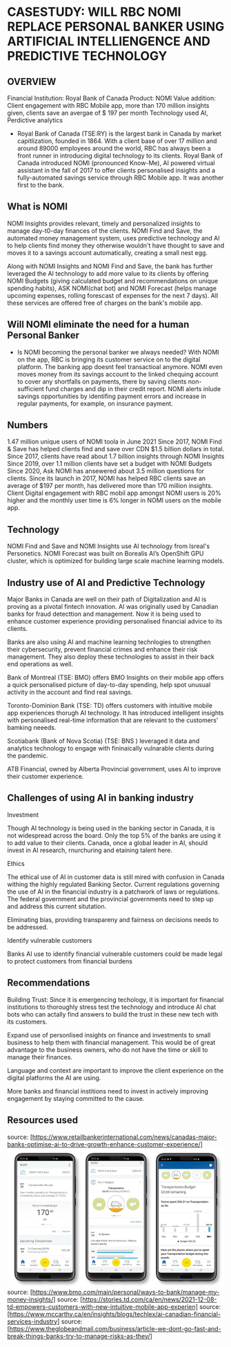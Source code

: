 # CASESTUDY: WILL RBC NOMI REPLACE PERSONAL BANKER USING ARTIFICIAL INTELLIENGENCE AND PREDICTIVE TECHNOLOGY

## OVERVIEW

Financial Institution:  Royal Bank of Canada
Product:                NOMI
Value addition:         Client engagement with RBC Mobile app, more than
                        170 million insights given, clients save an avergae of $ 197 per month
Technology used         AI, Perdictive analytics 


* Royal Bank of Canada (TSE:RY) is the largest bank in Canada by market capitlization, founded in 1864. With a client base of over 17 million and around 89000 employees around the world, RBC has always been a front runner in introducing digital technology to its clients. Royal Bank of Canada introduced NOMI (pronounced Know-Me), AI powered virtual assistant in the fall of 2017 to offer clients personalised insights and a fully-automated savings service through RBC Mobile app. It was another first to the bank. 

## What is NOMI


NOMI Insights provides relevant, timely and personalized insights to manage day-t0-day finances of the clients. NOMI Find and Save, the automated money management system, uses predictive technology and AI to help clients find money they otherwise wouldn't have thought to save and moves it to a savings account automatically, creating a small nest egg.

Along with NOMI Insights and NOMI Find and Save, the bank has further leveraged the AI technology to add more value to its clients by offering NOMI Budgets (giving calculated budget and recommendations on unique spending habits), ASK NOMI(chat bot) and NOMI Forecast (helps manage upcoming expenses, rolling forescast of expenses for the next 7 days). All these services are offered free of charges on the bank's mobile app.

## Will NOMI eliminate the need for a human Personal Banker

* Is NOMI becoming the personal banker we always needed? With NOMI on the app, RBC is bringing its customer service on to the digital platform. The banking app doesnt feel transactioal anymore. NOMI even moves money from its savings account to the linked chequing account to cover any shortfalls on payments, there by saving clients non-sufficient fund charges and dip in their credit report. NOMI alerts inlude savings opportunities by identifing payment errors and increase in regular payments, for example, on insurance payment.

## Numbers

1.47 million unique users of NOMI toola in June 2021
Since 2017, NOMI Find & Save has helped clients find and save over CDN $1.5 billion dollars in total.
Since 2017, clients have read about 1.7 billion insights through NOMI Insights
Since 2019, over 1.1 million clients have set a budget with NOMI Budgets
Since 2020, Ask NOMI has ansewered about 3.5 million questions for clients. 
Since its launch in 2017, NOMI has helped RBC clients save an average of $197 per month, has delivered more than 170 million insights. Client Digital engagement with RBC mobil app amongst NOMI users is 20% higher and the monthly user time is 6% longer in NOMI users on the mobile app. 


## Technology

NOMI Find and Save and NOMI Insights use AI technology from Isreal's Personetics.
NOMI Forecast was built on Borealis AI’s OpenShift GPU cluster, which is optimized for building large scale machine learning models. 

## Industry use of AI and Predictive Technology

Major Banks in Canada are well on their path of Digitalization and AI is proving as a pivotal fintech innovation. AI was originally used by Canadian banks for fraud detecttion and management. Now it is being used to enhance customer experience providing personalised financial advice to its clients.

Banks are also using AI and machine learning technlogies to strengthen their cybersecurity, prevent financial crimes and enhance their risk management. They also deploy these technologies to assist in their back end operations as well.

Bank of Montreal (TSE: BMO) offers BMO Insights on their mobile app offers a quick personalised picture of day-to-day spending, help spot unusual activity in the account and find real savings.

Toronto-Dominion Bank (TSE: TD) offers customers with intuitive mobile app experiences thorugh AI technology. It has introduced intelligent insights with personalised real-time information that are relevant to the customers' bamking neeeds.

Scotiabank (Bank of Nova Scotia) (TSE: BNS ) leveraged it data and analytics technology to engage with fininaically vulnarable clients during the pandemic. 

ATB Financial, owned by Alberta Provincial government, uses AI to improve their customer experience.


## Challenges of using AI in banking industry

Investment

Though AI technology is being used in the banking sector in Canada, it is not widespread across the board. Only the top 5% of the banks are using it to add value to their clients. Canada, once a global leader in AI, should invest in AI research, rnurchuring and etaining talent here.


Ethics

The ethical use of AI in customer data is still mired with confusion in Canada withing the highly regulated Banking Sector. Current regulations governing the use of AI in the financial industry is a patchwork of laws or regulations. The federal government and the provincial governments need to step up and address this current situtation.

Eliminating bias, providing transpareny and fairness on decisions needs to be addressed.

Identify vulnerable customers

Banks AI use to identify financial vulnerable customers could be made legal to protect customers from financial burdens

## Recommendations

Building Trust: Since it is emergencing techology, it is important for financial institutions to thoroughly stress test the technology and introduce AI chat bots who can actally find answers to build the trust in these new tech with its customers.

Expand use of personlised insights on finance and investments to small business to help them with financial management. This would be of great advantage to the business owners, who do not have the time or skill to manage their finances.

Language and context are important to improve the client experience on the digital platforms the AI are using. 

More banks and financial institions need to invest in actively improving engagement by staying committed to the cause.

## Resources used

source: [https://www.retailbankerinternational.com/news/canadas-major-banks-optimise-ai-to-drive-growth-enhance-customer-experience/]
![image](rbc-budgets-mobile-screens.jpg)
source: [https://www.bmo.com/main/personal/ways-to-bank/manage-my-money-insights/]
source: [https://stories.td.com/ca/en/news/2021-12-08-td-empowers-customers-with-new-intuitive-mobile-app-experien]
source: [https://www.mccarthy.ca/en/insights/blogs/techlex/ai-canadian-financial-services-industry]
source: [https://www.theglobeandmail.com/business/article-we-dont-go-fast-and-break-things-banks-try-to-manage-risks-as-they/]